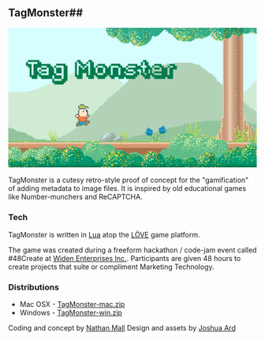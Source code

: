 ## TagMonster##

![splash scree](https://raw.githubusercontent.com/nmall/TagMonster/master/assets/gfx/splash-screen.png)

TagMonster is a cutesy retro-style proof of concept for the "gamification" of adding metadata to image files.  It is inspired by old educational games like Number-munchers and ReCAPTCHA.

### Tech ###
TagMonster is written in [Lua](http://www.lua.org/) atop the [LÖVE](https://love2d.org) game platform.

The game was created during a freeform hackathon / code-jam event called #48Create at [Widen Enterprises Inc.](http://www.widen.com).  Participants are given 48 hours to create projects that suite or compliment Marketing Technology.

### Distributions ###
* Mac OSX - [TagMonster-mac.zip](https://github.com/nmall/TagMonster/raw/master/dist/macOSX/archive/TagMonster-mac.zip)
* Windows - [TagMonster-win.zip](https://github.com/nmall/TagMonster/raw/master/dist/win/archive/TagMonster-win.zip)

Coding and concept by [Nathan Mall](https://github.com/nmall)
Design and assets by [Joshua Ard](https://github.com/joshuaArd)
